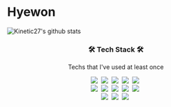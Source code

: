 # Hyewon
![Kinetic27's github stats](https://github-readme-stats.vercel.app/api?username=hyewonji&show_icons=true&theme=radical)

<h3 align="center">🛠 Tech Stack 🛠</h3>

<p align="center"> Techs that I've used at least once </p>

<p align="center">
  <img src="https://img.shields.io/badge/HTML5-E34F26?style=flat-square&logo=HTML5&logoColor=white"/></a>&nbsp
  <img src="https://img.shields.io/badge/CSS-1572B6?style=flat-square&logo=css3&logoColor=white"/></a>&nbsp
  <img src="https://img.shields.io/badge/Javascript-ffb13b?style=flat-square&logo=javascript&logoColor=white"/></a>&nbsp
  <img src="https://img.shields.io/badge/React-61DAFB?style=flat-square&logo=React&logoColor=black"/></a>&nbsp
  <img src="https://img.shields.io/badge/Redux-764ABC?style=flat-square&logo=Redux&logoColor=white"/></a>&nbsp
  <br>
  <img src="https://img.shields.io/badge/ReactNative-0088CC?style=flat-square&logo=React&logoColor=white"/></a>&nbsp
  <img src="https://img.shields.io/badge/Expo-000020?style=flat-square&logo=Expo&logoColor=white"/></a>&nbsp
  <img src="https://img.shields.io/badge/Python-3766AB?style=flat-square&logo=Python&logoColor=white"/></a>&nbsp 
  <img src="https://img.shields.io/badge/Node.js-339933?style=flat-square&logo=Node.js&logoColor=white"/></a>&nbsp
  <img src="https://img.shields.io/badge/MongoDB-47A248?style=flat-square&logo=MongoDB&logoColor=white"/></a>&nbsp
    <br>
  <img src="https://img.shields.io/badge/GraphQL-DE33A6?style=flat-square&logo=GraphQL&logoColor=white"/></a>&nbsp
  <img src="https://img.shields.io/badge/ApolloGraphQL-311C87?style=flat-square&logo=ApolloGraphQL&logoColor=white"/></a>&nbsp
  <img src="https://img.shields.io/badge/Vue-4FC08D?style=flat-square&logo=Vue.js&logoColor=white"/></a>&nbsp

</p
